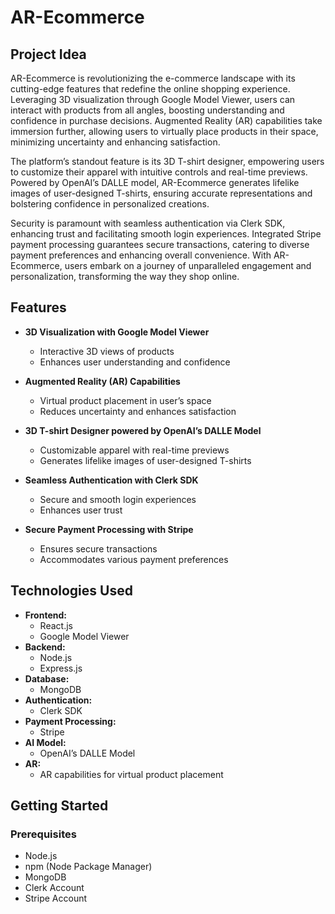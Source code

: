 # AR-Ecommerce

## Project Idea
AR-Ecommerce is revolutionizing the e-commerce landscape with its cutting-edge features that redefine the online shopping experience. Leveraging 3D visualization through Google Model Viewer, users can interact with products from all angles, boosting understanding and confidence in purchase decisions. Augmented Reality (AR) capabilities take immersion further, allowing users to virtually place products in their space, minimizing uncertainty and enhancing satisfaction. 

The platform’s standout feature is its 3D T-shirt designer, empowering users to customize their apparel with intuitive controls and real-time previews. Powered by OpenAI’s DALLE model, AR-Ecommerce generates lifelike images of user-designed T-shirts, ensuring accurate representations and bolstering confidence in personalized creations.

Security is paramount with seamless authentication via Clerk SDK, enhancing trust and facilitating smooth login experiences. Integrated Stripe payment processing guarantees secure transactions, catering to diverse payment preferences and enhancing overall convenience. With AR-Ecommerce, users embark on a journey of unparalleled engagement and personalization, transforming the way they shop online.

## Features
- **3D Visualization with Google Model Viewer**
  - Interactive 3D views of products
  - Enhances user understanding and confidence

- **Augmented Reality (AR) Capabilities**
  - Virtual product placement in user’s space
  - Reduces uncertainty and enhances satisfaction

- **3D T-shirt Designer powered by OpenAI’s DALLE Model**
  - Customizable apparel with real-time previews
  - Generates lifelike images of user-designed T-shirts

- **Seamless Authentication with Clerk SDK**
  - Secure and smooth login experiences
  - Enhances user trust

- **Secure Payment Processing with Stripe**
  - Ensures secure transactions
  - Accommodates various payment preferences

## Technologies Used
- **Frontend:**
  - React.js
  - Google Model Viewer
- **Backend:**
  - Node.js
  - Express.js
- **Database:**
  - MongoDB
- **Authentication:**
  - Clerk SDK
- **Payment Processing:**
  - Stripe
- **AI Model:**
  - OpenAI’s DALLE Model
- **AR:**
  - AR capabilities for virtual product placement

## Getting Started

### Prerequisites
- Node.js
- npm (Node Package Manager)
- MongoDB
- Clerk Account
- Stripe Account
